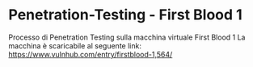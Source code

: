 # Penetration-Testing - First Blood 1
Processo di Penetration Testing sulla macchina virtuale First Blood 1
La macchina è scaricabile al seguente link: https://www.vulnhub.com/entry/firstblood-1,564/
